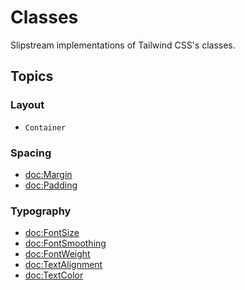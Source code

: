 # Classes

Slipstream implementations of Tailwind CSS's classes.

## Topics

### Layout

- ``Container``

### Spacing

- <doc:Margin>
- <doc:Padding>

### Typography

- <doc:FontSize>
- <doc:FontSmoothing>
- <doc:FontWeight>
- <doc:TextAlignment>
- <doc:TextColor>
